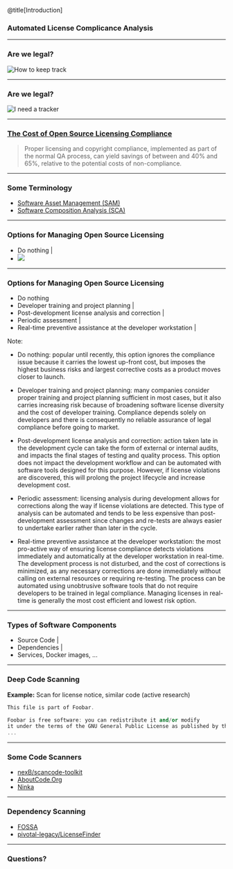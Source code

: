 @title[Introduction]

### Automated License Complicance Analysis

---

### Are we legal?

![How to keep track](https://memegen.link/noidea/how_to_keep_track../...of_all_my_dependencies~q.jpg?watermark=none)

---

### Are we legal?

![I need a tracker](http://m.memegen.com/hnrsmk.jpg)

---

### [The Cost of Open Source Licensing Compliance](http://www.industryweek.com/software-amp-systems/cost-open-source-licensing-compliance)

> Proper licensing and copyright compliance, implemented
> as part of the normal QA process, can yield savings of
> between and 40% and 65%, relative to the potential costs
> of non-compliance.

---

### Some Terminology

- [Software Asset Management (SAM)](https://www.gartner.com/reviews/market/software-asset-management-tools)
- [Software Composition Analysis (SCA)](https://resources.whitesourcesoftware.com/blog-whitesource/software-composition-security-analysis)

---

### Options for Managing Open Source Licensing

- Do nothing |
- ![](https://i.imgflip.com/fhore.jpg)

---

### Options for Managing Open Source Licensing

- Do nothing
- Developer training and project planning |
- Post-development license analysis and correction |
- Periodic assessment |
- Real-time preventive assistance at the developer workstation |

Note:

- Do nothing: popular until recently, this option ignores the compliance issue because it carries the lowest up-front cost, but imposes the highest business risks and largest corrective costs as a product moves closer to launch.

- Developer training and project planning: many companies consider proper training and project planning sufficient in most cases, but it also carries increasing risk because of broadening software license diversity and the cost of developer training. Compliance depends solely on developers and there is consequently no reliable assurance of legal compliance before going to market.

- Post-development license analysis and correction: action taken late in the development cycle can take the form of external or internal audits, and impacts the final stages of testing and quality process. This option does not impact the development workflow and can be automated with software tools designed for this purpose. However, if license violations are discovered, this will prolong the project lifecycle and increase development cost.

- Periodic assessment: licensing analysis during development allows for corrections along the way if license violations are detected. This type of analysis can be automated and tends to be less expensive than post-development assessment since changes and re-tests are always easier to undertake earlier rather than later in the cycle.

- Real-time preventive assistance at the developer workstation: the most pro-active way of ensuring license compliance detects violations immediately and automatically at the developer workstation in real-time. The development process is not disturbed, and the cost of corrections is minimized, as any necessary corrections are done immediately without calling on external resources or requiring re-testing. The process can be automated using unobtrusive software tools that do not require developers to be trained in legal compliance. Managing licenses in real-time is generally the most cost efficient and lowest risk option.

---

### Types of Software Components

- Source Code |
- Dependencies |
- Services, Docker images, ...

---

### Deep Code Scanning

**Example:** Scan for license notice, similar code (active research)

```c++
This file is part of Foobar.

Foobar is free software: you can redistribute it and/or modify
it under the terms of the GNU General Public License as published by the Free Software Foundation, either version 3 of the License, or (at your option) any later version.
...
```

---

### Some Code Scanners

- [nexB/scancode-toolkit](https://github.com/nexB/scancode-toolkit)
- [AboutCode.Org](https://www.aboutcode.org/)
- [Ninka](http://ninka.turingmachine.org/)

---

### Dependency Scanning

- [FOSSA](https://fossa.io/)
- [pivotal-legacy/LicenseFinder](https://github.com/pivotal-legacy/LicenseFinder)

---

### Questions?
